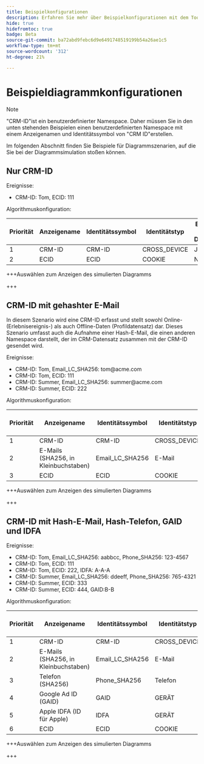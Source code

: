 ```yaml
---
title: Beispielkonfigurationen
description: Erfahren Sie mehr über Beispielkonfigurationen mit dem Tool für die Diagrammsimulation.
hide: true
hidefromtoc: true
badge: Beta
source-git-commit: ba72abd9febc6d9e6491748519199b54a26ae1c5
workflow-type: tm+mt
source-wordcount: '312'
ht-degree: 21%

---
```


# Beispieldiagrammkonfigurationen

>[!NOTE]
>
>&quot;CRM-ID&quot;ist ein benutzerdefinierter Namespace. Daher müssen Sie in den unten stehenden Beispielen einen benutzerdefinierten Namespace mit einem Anzeigenamen und Identitätssymbol von &quot;CRM ID&quot;erstellen.

Im folgenden Abschnitt finden Sie Beispiele für Diagrammszenarien, auf die Sie bei der Diagrammsimulation stoßen können.

## Nur CRM-ID

Ereignisse:

* CRM-ID: Tom, ECID: 111

Algorithmuskonfiguration:

| Priorität | Anzeigename | Identitätssymbol | Identitätstyp | Eindeutig pro Diagramm |
| ---| --- | --- | --- | --- |
| 1 | CRM-ID | CRM-ID | CROSS_DEVICE | Ja |
| 2 | ECID | ECID | COOKIE | NO |

+++Auswählen zum Anzeigen des simulierten Diagramms

+++

## CRM-ID mit gehashter E-Mail

In diesem Szenario wird eine CRM-ID erfasst und stellt sowohl Online- (Erlebnisereignis-) als auch Offline-Daten (Profildatensatz) dar. Dieses Szenario umfasst auch die Aufnahme einer Hash-E-Mail, die einen anderen Namespace darstellt, der im CRM-Datensatz zusammen mit der CRM-ID gesendet wird.

Ereignisse:

* CRM-ID: Tom, Email_LC_SHA256: tom<span>@acme.com
* CRM-ID: Tom, ECID: 111
* CRM-ID: Summer, Email_LC_SHA256: summer<span>@acme.com
* CRM-ID: Summer, ECID: 222

Algorithmuskonfiguration:

| Priorität | Anzeigename | Identitätssymbol | Identitätstyp | Eindeutig pro Diagramm |
| ---| --- | --- | --- | --- |
| 1 | CRM-ID | CRM-ID | CROSS_DEVICE | Ja |
| 2 | E-Mails (SHA256, in Kleinbuchstaben) | Email_LC_SHA256 | E-Mail | NO |
| 3 | ECID | ECID | COOKIE | NO |

+++Auswählen zum Anzeigen des simulierten Diagramms

+++

## CRM-ID mit Hash-E-Mail, Hash-Telefon, GAID und IDFA

Ereignisse:

* CRM-ID: Tom, Email_LC_SHA256: aabbcc, Phone_SHA256: 123-4567
* CRM-ID: Tom, ECID: 111
* CRM-ID: Tom, ECID: 222, IDFA: A-A-A
* CRM-ID: Summer, Email_LC_SHA256: ddeeff, Phone_SHA256: 765-4321
* CRM-ID: Summer, ECID: 333
* CRM-ID: Summer, ECID: 444, GAID:B-B

Algorithmuskonfiguration:

| Priorität | Anzeigename | Identitätssymbol | Identitätstyp | Eindeutig pro Diagramm |
| ---| --- | --- | --- | --- |
| 1 | CRM-ID | CRM-ID | CROSS_DEVICE | Ja |
| 2 | E-Mails (SHA256, in Kleinbuchstaben) | Email_LC_SHA256 | E-Mail | NO |
| 3 | Telefon (SHA256) | Phone_SHA256 | Telefon | NO |
| 4 | Google Ad ID (GAID) | GAID | GERÄT | NO |
| 5 | Apple IDFA (ID für Apple) | IDFA | GERÄT | NO |
| 6 | ECID | ECID | COOKIE | NO |

+++Auswählen zum Anzeigen des simulierten Diagramms

+++